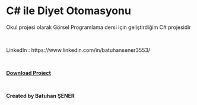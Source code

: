 # C# ile Diyet Otomasyonu
<p>Okul projesi olarak Görsel Programlama dersi için geliştirdiğim C# projesidir</p>
<br/>
  <p>LinkedIn : https://www.linkedin.com/in/batuhansener3553/</p>
<br/>
 <p><b><a href="https://github.com/canonka/diyet-otomasyonu/archive/master.zip">Download Project</a></b></p>
<br/>
<p><b>Created by Batuhan ŞENER</b></p>
<br/>
